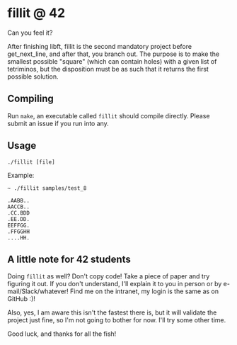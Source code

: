 # fillit @ 42
Can you feel it?

After finishing libft, fillit is the second mandatory project before
get_next_line, and after that, you branch out. The purpose is to make the
smallest possible "square" (which can contain holes) with a given list of
tetriminos, but the disposition must be as such that it returns the first
possible solution.

## Compiling
Run `make`, an executable called `fillit` should compile directly. Please submit
an issue if you run into any.

## Usage
`./fillit [file]`

Example:
```
~ ./fillit samples/test_8

.AABB..
AACCB..
.CC.BDD
.EE.DD.
EEFFGG.
.FFGGHH
....HH.
```

## A little note for 42 students
Doing `fillit` as well? Don't copy code! Take a piece of paper and try figuring
it out. If you don't understand, I'll explain it to you in person or by
e-mail/Slack/whatever! Find me on the intranet, my login is the same as on
GitHub :)! 

Also, yes, I am aware this isn't the fastest there is, but it will validate the
project just fine, so I'm not going to bother for now. I'll try some other time.

Good luck, and thanks for all the fish!

